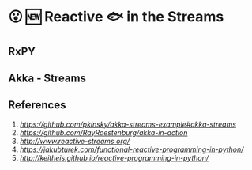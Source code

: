 # :open_mouth:  :new: Reactive :fish: in the Streams


## RxPY
## Akka - Streams
## References
1. _https://github.com/pkinsky/akka-streams-example#akka-streams_
2. _https://github.com/RayRoestenburg/akka-in-action_
3. _http://www.reactive-streams.org/_
4. _https://jakubturek.com/functional-reactive-programming-in-python/_
5. _http://keitheis.github.io/reactive-programming-in-python/_
